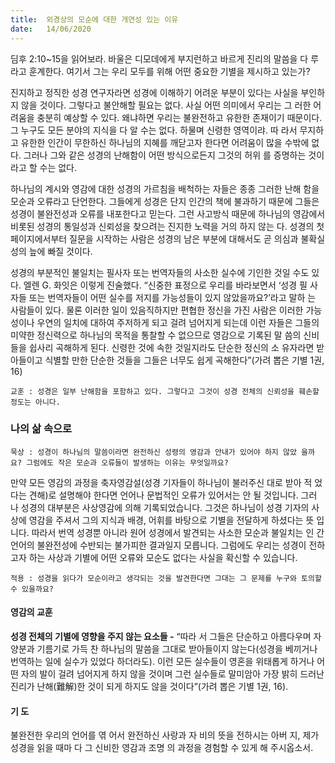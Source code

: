 ```yaml
---
title:  외경상의 모순에 대한 개연성 있는 이유
date:   14/06/2020
---
```


딤후 2:10~15을 읽어보라. 바울은 디모데에게 부지런하고 바르게 진리의 말씀을 다
루라고 훈계한다. 여기서 그는 우리 모두를 위해 어떤 중요한 기별을 제시하고 있는가?

진지하고 정직한 성경 연구자라면 성경에 이해하기 어려운 부분이 있다는 사실을
부인하지 않을 것이다. 그렇다고 불안해할 필요는 없다. 사실 어떤 의미에서 우리는 그
러한 어려움을 충분히 예상할 수 있다. 왜냐하면 우리는 불완전하고 유한한 존재이기
때문이다. 그 누구도 모든 분야의 지식을 다 알 수는 없다. 하물며 신령한 영역이랴. 따
라서 무지하고 유한한 인간이 무한하신 하나님의 지혜를 깨닫고자 한다면 어려움이
많을 수밖에 없다. 그러나 그와 같은 성경의 난해함이 어떤 방식으로든지 그것의 허위
를 증명하는 것이라고 할 수는 없다.

하나님의 계시와 영감에 대한 성경의 가르침을 배척하는 자들은 종종 그러한 난해
함을 모순과 오류라고 단언한다. 그들에게 성경은 단지 인간의 책에 불과하기 때문에
그들은 성경이 불완전성과 오류를 내포한다고 믿는다. 그런 사고방식 때문에 하나님의
영감에서 비롯된 성경의 통일성과 신뢰성을 찾으려는 진지한 노력을 거의 하지 않는
다. 성경의 첫 페이지에서부터 질문을 시작하는 사람은 성경의 남은 부분에 대해서도
곧 의심과 불확실성의 늪에 빠질 것이다.

성경의 부분적인 불일치는 필사자 또는 번역자들의 사소한 실수에 기인한 것일 수도
있다. 엘렌 G. 화잇은 이렇게 진술했다. “신중한 표정으로 우리를 바라보면서 ‘성경 필
사자들 또는 번역자들이 어떤 실수를 저지를 가능성들이 있지 않았을까요?’라고 말하
는 사람들이 있다. 물론 이러한 일이 있음직하지만 편협한 정신을 가진 사람은 이러한
가능성이나 우연의 일치에 대하여 주저하게 되고 걸려 넘어지게 되는데 이런 자들은
그들의 미약한 정신력으로 하나님의 목적을 통찰할 수 없으므로 영감으로 기록된 말
씀의 신비들을 쉽사리 곡해하게 된다. 신령한 것에 속한 것일지라도 단순한 정신의 소
유자라면 받아들이고 식별할 만한 단순한 것들을 그들은 너무도 쉽게 곡해한다”(가려
뽑은 기별 1권, 16)

`교훈 : 성경은 일부 난해함을 포함하고 있다. 그렇다고 그것이 성경 전체의 신뢰성을
훼손할 정도는 아니다.`

### 나의 삶 속으로

`묵상 : 성경이 하나님의 말씀이라면 완전하신 성령의 영감과 안내가 있어야 하지 않았
을까요? 그럼에도 작은 모순과 오류들이 발생하는 이유는 무엇일까요?`

만약 모든 영감의 과정을 축자영감설(성경 기자들이 하나님이 불러주신 대로 받아 적
었다는 견해)로 설명해야 한다면 언어나 문법적인 오류가 있어서는 안 될 것입니다. 그러
나 성경의 대부분은 사상영감에 의해 기록되었습니다. 그것은 하나님이 성경 기자의 사
상에 영감을 주셔서 그의 지식과 배경, 어휘를 바탕으로 기별을 전달하게 하셨다는 뜻
입니다. 따라서 번역 성경뿐 아니라 원어 성경에서 발견되는 사소한 모순과 불일치는 인
간 언어의 불완전성에 수반되는 불가피한 결과일지 모릅니다. 그럼에도 우리는 성경이
전하고자 하는 사상과 기별에 어떤 오류와 모순도 없다는 사실을 확신할 수 있습니다.

`적용 : 성경을 읽다가 모순이라고 생각되는 것을 발견한다면 그대는 그 문제를 누구와
토의할 수 있을까요?`

#### 영감의 교훈

**성경 전체의 기별에 영향을 주지 않는 요소들 -** “따라
서 그들은 단순하고 아름다우며 자양분과 기름기로 가득
찬 하나님의 말씀을 그대로 받아들이지 않는다(성경을
베끼거나 번역하는 일에 실수가 있었다 하더라도). 이런
모든 실수들이 영혼을 위태롭게 하거나 어떤 자의 발이
걸려 넘어지게 하지 않을 것이며 그런 실수들로 말미암아
가장 밝히 드러난 진리가 난해(難解)한 것이 되게 하지도
않을 것이다”(가려 뽑은 기별 1권, 16).

#### 기 도

불완전한 우리의 언어를 엮
어서 완전하신 사랑과 자
비의 뜻을 전하시는 아버
지, 제가 성경을 읽을 때마
다 그 신비한 영감과 조명
의 과정을 경험할 수 있게
해 주시옵소서.